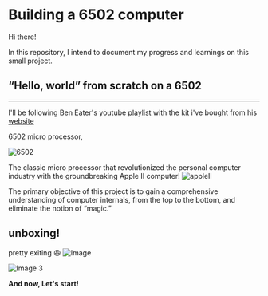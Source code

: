 # Building a 6502 computer
Hi there!

In this repository, I intend to document my progress and learnings on this small project.

## **“Hello, world” from scratch on a 6502**
---

I'll be following Ben Eater's youtube [playlist](https://www.youtube.com/watch?v=LnzuMJLZRdU&list=PLowKtXNTBypFbtuVMUVXNR0z1mu7dp7eH&index=1) with the kit i've bought from his [website](https://eater.net/6502)

6502 micro processor,

![6502](https://user-images.githubusercontent.com/24626396/181092263-4c568e25-4b2b-43f3-99b1-a04720b0543d.png)


The classic micro processor that revolutionized the personal computer industry with the groundbreaking Apple II computer! ![appleII](https://images.all-free-download.com/images/graphiclarge/apple_ii_564638.jpg)

The primary objective of this project is to gain a comprehensive understanding of computer internals, from the top to the bottom, and eliminate the notion of “magic.” 
## unboxing!
pretty exiting :smiley: ![Image](https://user-images.githubusercontent.com/24626396/181089938-741192fd-5eaa-4490-9b9f-cbb9de933f87.jpeg)

![Image 3](https://user-images.githubusercontent.com/24626396/181093710-9258508e-7bc7-4a3d-a293-2caa418afbf5.jpeg)

**And now, Let's start!**
